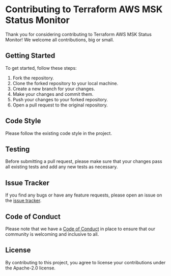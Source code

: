# Contributing to Terraform AWS MSK Status Monitor

Thank you for considering contributing to Terraform AWS MSK Status Monitor! We
welcome all contributions, big or small.

## Getting Started

To get started, follow these steps:

1. Fork the repository.
2. Clone the forked repository to your local machine.
3. Create a new branch for your changes.
4. Make your changes and commit them.
5. Push your changes to your forked repository.
6. Open a pull request to the original repository.

## Code Style

Please follow the existing code style in the project.

## Testing

Before submitting a pull request, please make sure that your changes pass all existing tests and add any new tests as necessary.

## Issue Tracker

If you find any bugs or have any feature requests, please open an issue on the [issue tracker](https://github.com/stefanfreitag/terraform-aws-msk-status-monitor/issues).

## Code of Conduct

Please note that we have a [Code of Conduct](https://github.com/stefanfreitag/terraform-aws-msk-status-monitor/blob/main/CODE_OF_CONDUCT.md) in place to ensure that our community is welcoming and inclusive to all.

## License

By contributing to this project, you agree to license your contributions under the Apache-2.0 license.
